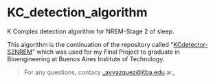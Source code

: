 # KC_detection_algorithm

K Complex detection algorithm for NREM-Stage 2 of sleep.

This algorithm is the continuation of the repository called "[KCdetector-S2NREM](https://github.com/aylinavch/KCdetector-S2NREM)" which was used for my Final Project to graduate in Bioengineering at Buenos Aires Institute of Technology.

> For any questions, contacy _ayvazquez@itba.edu.ar_
